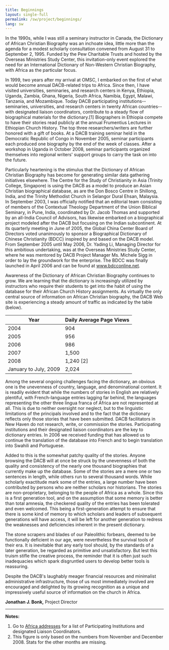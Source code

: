 ```yaml
---
title: Beginnings
layout: single-full
permalink: /sw/project/beginnings/
lang: sw
---
```


In the 1990s, while I was still a seminary instructor in Canada, the Dictionary of African Christian Biography was an inchoate idea, little more than the agenda for a modest scholarly consultation convened from August 31 to September 2, 1995. Funded by the Pew Charitable Trusts and hosted by the Overseas Ministries Study Center, this invitation-only event explored the need for an International Dictionary of Non-Western Christian Biography, with Africa as the particular focus.

In 1999, two years after my arrival at OMSC, I embarked on the first of what would become annual DACB-related trips to Africa. Since then, I have visited universities, seminaries, and research centers in Kenya, Ethiopia, Uganda, Zambia, Ghana, Nigeria, South Africa, Namibia, Egypt, Malawi, Tanzania, and Mozambique. Today DACB participating institutions--seminaries, universities, and research centers in twenty African countries--with designated liaison coordinators, contribute to a steady flow of biographical materials for the dictionary.[1] Biographers in Ethiopia compete to have their stories read publicly at the annual Frumentius Lectures in Ethiopian Church History. The top three researchers/writers are further honored with a gift of books. At a DACB training seminar held in the Democratic Republic of Congo in November 2005, seminar participants each produced one biography by the end of the week of classes. After a workshop in Uganda in October 2008, seminar participants organized themselves into regional writers' support groups to carry the task on into the future.

Particularly heartening is the stimulus that the Dictionary of African Christian Biography has become for generating similar data gathering initiatives elsewhere. The Centre for the Study of Christianity in Asia (Trinity College, Singapore) is using the DACB as a model to produce an Asian Christian biographical database, as are the Don Bosco Centre in Shillong, India, and the Trinity Methodist Church in Selangor Dural Ehsan, Malaysia. In September 2003, I was officially notified that an editorial team consisting of members of the Contextual Theology Department of the Union Biblical Seminary, in Pune, India, coordinated by Dr. Jacob Thomas and supported by an all-India Council of Advisors, has likewise embarked on a biographical project modeled after the DACB but focusing on the Indian subcontinent. At its quarterly meeting in June of 2005, the Global China Center Board of Directors voted unanimously to sponsor a Biographical Dictionary of Chinese Christianity (BDCC) inspired by and based on the DACB model. From September 2005 until May 2006, Dr. Yading Li, Managing Director for this ambitious undertaking, was at the Overseas Ministries Study Center, where he was mentored by DACB Project Manager Ms. Michele Sigg in order to lay the groundwork for the enterprise. The BDCC was finally launched in April 2006 and can be found at www.bdcconline.net.

Awareness of the Dictionary of African Christian Biography continues to grow. We are learning that the dictionary is increasingly utilized by instructors who require their students to get into the habit of using the database for their African Church History assignments. As virtually the only central source of information on African Christian biography, the DACB Web site is experiencing a steady amount of traffic as indicated by the table (below).

| Year | Daily Average Page Views |
|-----------------------|--------------------------|
| 2004 | 904 |
| 2005 | 956 |
| 2006 | 986 |
| 2007 | 1,500 |
| 2008 | 1,240 [2] |
| January to July, 2009 | 2,024 |

Among the several ongoing challenges facing the dictionary, an obvious one is the unevenness of country, language, and denominational content. It is readily evident that while the numbers of stories in English are relatively plentiful, with French-language entries lagging far behind, the languages representing the other three lingua franca of Africa are not represented at all. This is due to neither oversight nor neglect, but to the linguistic limitations of the principals involved and to the fact that the dictionary reflects only those stories that have been submitted. DACB facilitators in New Haven do not research, write, or commission the stories. Participating institutions and their designated liaison coordinators are the key to dictionary entries. In 2006 we received funding that has allowed us to continue the translation of the database into French and to begin translation into Swahili and Portuguese.

Added to this is the somewhat patchy quality of the stories. Anyone browsing the DACB will at once be struck by the unevenness of both the quality and consistency of the nearly one thousand biographies that currently make up the database. Some of the stories are a mere one or two sentences in length, while others run to several thousand words. While scholarly exactitude mark some of the entries, a large number have been contributed by persons who are neither scholars nor historians. The stories are non-proprietary, belonging to the people of Africa as a whole. Since this is a first generation tool, and on the assumption that some memory is better than total amnesia, the checkered quality of the entries has been tolerated and even welcomed. This being a first-generation attempt to ensure that there is some kind of memory to which scholars and leaders of subsequent generations will have access, it will be left for another generation to redress the weaknesses and deficiencies inherent in the present dictionary.

The stone scrapers and blades of our Paleolithic forbears, deemed to be functionally deficient in our age, were nevertheless the survival tools of their era. It is inevitable that any early tool should, by the standards of a later generation, be regarded as primitive and unsatisfactory. But lest this truism stifle the creative process, the reminder that it is often just such inadequacies which spark disgruntled users to develop better tools is reassuring.

Despite the DACB's laughably meager financial resources and minimalist administrative infrastructure, those of us most immediately involved are encouraged and delighted by its growing recognition as a unique and impressively useful source of information on the church in Africa.

**Jonathan J. Bonk,**
Project Director

---

**Notes:**
1. Go to [Africa addresses](http://www.dacb.org/particip_instit.html) for a list of Participating Institutions and designated Liaison Coordinators.
2. This figure is only based on the numbers from November and December 2008. Stats for the other months are missing.
